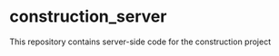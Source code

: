 # construction_server

This repository contains server-side code for the construction project

<!-- DB_HOST=localhost
DB_PASSWORD=Password@1
DB_USER=postgres
DB_PORT=5432
DB_NAME=construction
SECRET=MySecureSecret

EMAIL=chimmypeters@gmail.com
EMAIL_PASS=ihzffrfitltdatkg

DATABASE_URL=`postgresql://${DB_USER}:${DB_PASSWORD}@${DB_HOST}:${DB_PORT}/${DB_NAME}` -->